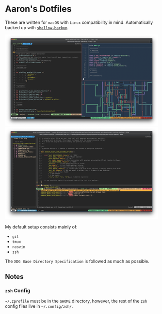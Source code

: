 # Aaron's Dotfiles

These are written for `macOS` with `Linux` compatibility in mind. Automatically backed up with [`shallow-backup`](https://github.com/alichtman/shallow-backup).

![Tmux Demo](img/tmux.png)
![Vim Demo](img/vim.png)

My default setup consists mainly of:

- `git`
- `tmux`
- `neovim`
- `zsh`

The `XDG Base Directory Specification` is followed as much as possible. 

## Notes

### `zsh` Config

`~/.zprofile` must be in the `$HOME` directory, however, the rest of the `zsh` config files live in `~/.config/zsh/`.
